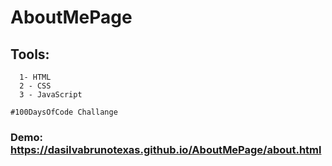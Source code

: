 # AboutMePage


## Tools:

```
  1- HTML
  2 - CSS
  3 - JavaScript
```


```
#100DaysOfCode Challange
```


### Demo: https://dasilvabrunotexas.github.io/AboutMePage/about.html
